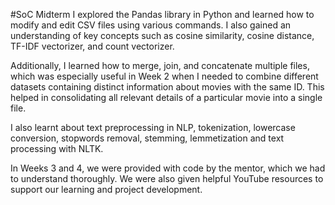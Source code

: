 #SoC Midterm
I explored the Pandas library in Python and learned how to modify and edit CSV files using various commands. I also gained an understanding of key concepts such as cosine similarity, cosine distance, TF-IDF vectorizer, and count vectorizer.

Additionally, I learned how to merge, join, and concatenate multiple files, which was especially useful in Week 2 when I needed to combine different datasets containing distinct information about movies with the same ID. This helped in consolidating all relevant details of a particular movie into a single file.

I also learnt about text preprocessing in NLP, tokenization, lowercase conversion, stopwords removal, stemming, lemmetization and text processing with NLTK.

In Weeks 3 and 4, we were provided with code by the mentor, which we had to understand thoroughly. We were also given helpful YouTube resources to support our learning and project development.
